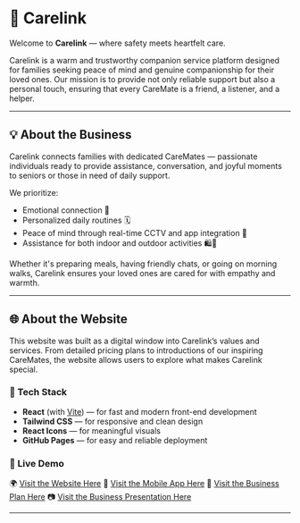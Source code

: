 # 🌿 Carelink

Welcome to **Carelink** — where safety meets heartfelt care.

Carelink is a warm and trustworthy companion service platform designed for families seeking peace of mind and genuine companionship for their loved ones. Our mission is to provide not only reliable support but also a personal touch, ensuring that every CareMate is a friend, a listener, and a helper.

---

## 💡 About the Business

Carelink connects families with dedicated CareMates — passionate individuals ready to provide assistance, conversation, and joyful moments to seniors or those in need of daily support.

We prioritize:

- Emotional connection 💛
- Personalized daily routines 🗓️
- Peace of mind through real-time CCTV and app integration 📱
- Assistance for both indoor and outdoor activities 🛍️🚶

Whether it's preparing meals, having friendly chats, or going on morning walks, Carelink ensures your loved ones are cared for with empathy and warmth.

---

## 🌐 About the Website

This website was built as a digital window into Carelink’s values and services. From detailed pricing plans to introductions of our inspiring CareMates, the website allows users to explore what makes Carelink special.

### 🔧 Tech Stack

- **React** (with [Vite](https://vitejs.dev/)) — for fast and modern front-end development
- **Tailwind CSS** — for responsive and clean design
- **React Icons** — for meaningful visuals
- **GitHub Pages** — for easy and reliable deployment

### 🚀 Live Demo

🌍 [Visit the Website Here](https://mycarelink.vercel.app/)
📱 [Visit the Mobile App Here](https://www.figma.com/proto/JvkQ1Vdd2TuzrLyFl590dz/Hydro-Hub?node-id=14-6743&t=toweK7EO8N52MplK-1&starting-point-node-id=14%3A6743)
📃 [Visit the Business Plan Here](...)
📷 [Visit the Business Presentation Here](...)

---
